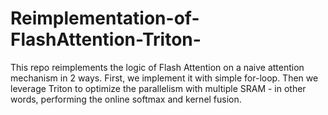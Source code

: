 # Reimplementation-of-FlashAttention-Triton-
This repo reimplements the logic of Flash Attention on a naive attention mechanism in 2 ways. First, we implement it with simple for-loop. Then we leverage Triton to optimize the parallelism with multiple SRAM - in other words, performing the online softmax and kernel fusion.
